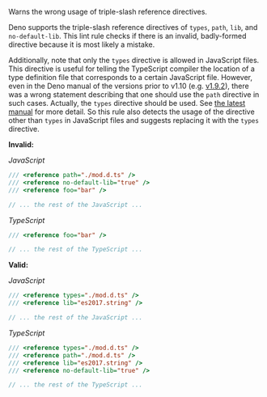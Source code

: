 Warns the wrong usage of triple-slash reference directives.

Deno supports the triple-slash reference directives of `types`, `path`, `lib`,
and `no-default-lib`. This lint rule checks if there is an invalid, badly-formed
directive because it is most likely a mistake.

Additionally, note that only the `types` directive is allowed in JavaScript
files. This directive is useful for telling the TypeScript compiler the location
of a type definition file that corresponds to a certain JavaScript file.
However, even in the Deno manual of the versions prior to v1.10 (e.g. [v1.9.2]),
there was a wrong statement describing that one should use the `path` directive
in such cases. Actually, the `types` directive should be used. See
[the latest manual] for more detail. So this rule also detects the usage of the
directive other than `types` in JavaScript files and suggests replacing it with
the `types` directive.

[v1.9.2]: https://deno.land/manual@v1.9.2/typescript/types#using-the-triple-slash-reference-directive
[the latest manual]: https://deno.land/manual/typescript/types#using-the-triple-slash-reference-directive

**Invalid:**

_JavaScript_

```javascript
/// <reference path="./mod.d.ts" />
/// <reference no-default-lib="true" />
/// <reference foo="bar" />

// ... the rest of the JavaScript ...
```

_TypeScript_

```typescript
/// <reference foo="bar" />

// ... the rest of the TypeScript ...
```

**Valid:**

_JavaScript_

```javascript
/// <reference types="./mod.d.ts" />
/// <reference lib="es2017.string" />

// ... the rest of the JavaScript ...
```

_TypeScript_

```typescript
/// <reference types="./mod.d.ts" />
/// <reference path="./mod.d.ts" />
/// <reference lib="es2017.string" />
/// <reference no-default-lib="true" />

// ... the rest of the TypeScript ...
```
